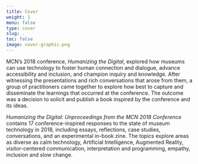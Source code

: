 ```yaml
---
title: Cover
weight: 1
menu: false
type: cover
slug: .
toc: false
image: cover-graphic.png
---
```


MCN’s 2018 conference, *Humanizing the Digital*, explored how museums can use technology to foster human connection and dialogue, advance accessibility and inclusion, and champion inquiry and knowledge. After witnessing the presentations and rich conversations that arose from them, a group of practitioners came together to explore how best to capture and disseminate the learnings that occurred at the conference. The outcome was a decision to solicit and publish a book inspired by the conference and its ideas. 

*Humanizing the Digital: Unproceedings from the MCN 2018 Conference* contains 17 conference-inspired responses to the state of museum technology in 2018, including essays, reflections, case studies, conversations, and an experimental in-book zine. The topics explore areas as diverse as calm technology, Artificial Intelligence, Augmented Reality, visitor-centered communication, interpretation and programming, empathy, inclusion and slow change.